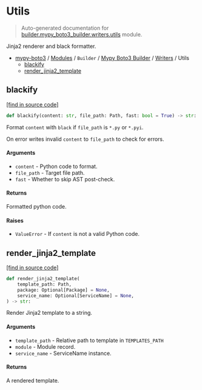 # Utils

> Auto-generated documentation for [builder.mypy_boto3_builder.writers.utils](https://github.com/vemel/mypy_boto3/blob/master/builder/mypy_boto3_builder/writers/utils.py) module.

Jinja2 renderer and black formatter.

- [mypy-boto3](../../../README.md#mypy_boto3) / [Modules](../../../MODULES.md#mypy-boto3-modules) / `Builder` / [Mypy Boto3 Builder](../index.md#mypy-boto3-builder) / [Writers](index.md#writers) / Utils
    - [blackify](#blackify)
    - [render_jinja2_template](#render_jinja2_template)

## blackify

[[find in source code]](https://github.com/vemel/mypy_boto3/blob/master/builder/mypy_boto3_builder/writers/utils.py#L20)

```python
def blackify(content: str, file_path: Path, fast: bool = True) -> str:
```

Format `content` with `black` if `file_path` is `*.py` or `*.pyi`.

On error writes invalid `content` to `file_path` to check for errors.

#### Arguments

- `content` - Python code to format.
- `file_path` - Target file path.
- `fast` - Whether to skip AST post-check.

#### Returns

Formatted python code.

#### Raises

- `ValueError` - If `content` is not a valid Python code.

## render_jinja2_template

[[find in source code]](https://github.com/vemel/mypy_boto3/blob/master/builder/mypy_boto3_builder/writers/utils.py#L60)

```python
def render_jinja2_template(
    template_path: Path,
    package: Optional[Package] = None,
    service_name: Optional[ServiceName] = None,
) -> str:
```

Render Jinja2 template to a string.

#### Arguments

- `template_path` - Relative path to template in `TEMPLATES_PATH`
- `module` - Module record.
- `service_name` - ServiceName instance.

#### Returns

A rendered template.
